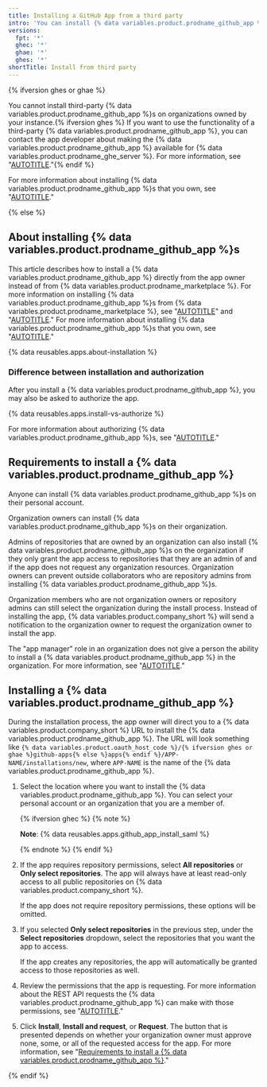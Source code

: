 ```yaml
---
title: Installing a GitHub App from a third party
intro: 'You can install {% data variables.product.prodname_github_app %}s directly from the app owner to use on your personal account or organizations.'
versions:
  fpt: '*'
  ghec: '*'
  ghae: '*'
  ghes: '*'
shortTitle: Install from third party
---
```


{% ifversion ghes or ghae %}

You cannot install third-party {% data variables.product.prodname_github_app %}s on organizations owned by your instance.{% ifversion ghes %} If you want to use the functionality of a third-party {% data variables.product.prodname_github_app %}, you can contact the app developer about making the {% data variables.product.prodname_github_app %} available for {% data variables.product.prodname_ghe_server %}. For more information, see "[AUTOTITLE](/apps/sharing-github-apps/making-your-github-app-available-for-github-enterprise-server)."{% endif %}

For more information about installing {% data variables.product.prodname_github_app %}s that you own, see "[AUTOTITLE](/apps/maintaining-github-apps/installing-your-own-github-app)."

{% else %}

## About installing {% data variables.product.prodname_github_app %}s

This article describes how to install a {% data variables.product.prodname_github_app %} directly from the app owner instead of from {% data variables.product.prodname_marketplace %}. For more information on installing {% data variables.product.prodname_github_app %}s from {% data variables.product.prodname_marketplace %}, see "[AUTOTITLE](/apps/using-github-apps/installing-a-github-app-in-your-personal-account)" and "[AUTOTITLE](/apps/using-github-apps/installing-a-github-app-in-your-organization)." For more information about installing {% data variables.product.prodname_github_app %}s that you own, see "[AUTOTITLE](/apps/maintaining-github-apps/installing-your-own-github-app)."

{% data reusables.apps.about-installation %}

### Difference between installation and authorization

After you install a {% data variables.product.prodname_github_app %}, you may also be asked to authorize the app.

{% data reusables.apps.install-vs-authorize %}

For more information about authorizing {% data variables.product.prodname_github_app %}s, see "[AUTOTITLE](/apps/using-github-apps/authorizing-github-apps)."

## Requirements to install a {% data variables.product.prodname_github_app %}

Anyone can install {% data variables.product.prodname_github_app %}s on their personal account.

Organization owners can install {% data variables.product.prodname_github_app %}s on their organization.

Admins of repositories that are owned by an organization can also install {% data variables.product.prodname_github_app %}s on the organization if they only grant the app access to repositories that they are an admin of and if the app does not request any organization resources. Organization owners can prevent outside collaborators who are repository admins from installing {% data variables.product.prodname_github_app %}s.

Organization members who are not organization owners or repository admins can still select the organization during the install process. Instead of installing the app, {% data variables.product.company_short %} will send a notification to the organization owner to request the organization owner to install the app.

The "app manager" role in an organization does not give a person the ability to install a {% data variables.product.prodname_github_app %} in the organization. For more information, see "[AUTOTITLE](/apps/maintaining-github-apps/about-github-app-managers)."

## Installing a {% data variables.product.prodname_github_app %}

During the installation process, the app owner will direct you to a {% data variables.product.company_short %} URL to install the {% data variables.product.prodname_github_app %}. The URL will look something like `{% data variables.product.oauth_host_code %}/{% ifversion ghes or ghae %}github-apps{% else %}apps{% endif %}/APP-NAME/installations/new`, where `APP-NAME` is the name of the {% data variables.product.prodname_github_app %}.

1. Select the location where you want to install the {% data variables.product.prodname_github_app %}. You can select your personal account or an organization that you are a member of.

   {% ifversion ghec %}
   {% note %}

   **Note**: {% data reusables.apps.github_app_install_saml %}

   {% endnote %}
   {% endif %}

1. If the app requires repository permissions, select **All repositories** or **Only select repositories**. The app will always have at least read-only access to all public repositories on {% data variables.product.company_short %}.

   If the app does not require repository permissions, these options will be omitted.
1. If you selected **Only select repositories** in the previous step, under the **Select repositories** dropdown, select the repositories that you want the app to access.

   If the app creates any repositories, the app will automatically be granted access to those repositories as well.
1. Review the permissions that the app is requesting. For more information about the REST API requests the {% data variables.product.prodname_github_app %} can make with those permissions, see "[AUTOTITLE](/rest/overview/permissions-required-for-github-apps)."
1. Click **Install**, **Install and request**, or **Request**. The button that is presented depends on whether your organization owner must approve none, some, or all of the requested access for the app. For more information, see "[Requirements to install a {% data variables.product.prodname_github_app %}](#requirements-to-install-a-github-app)."

{% endif %}
